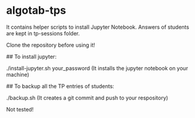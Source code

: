 # algotab-tps

It contains helper scripts to install Jupyter Notebook.
Answers of students are kept in tp-sessions folder.

Clone the repository before using it!

## To install jupyter:

./install-jupyter.sh your_password
(It installs the jupyter notebook on your machine)


## To backup all the TP entries of students:

./backup.sh
(It creates a git commit and push to your respository)

Not tested!


